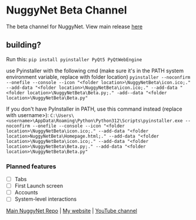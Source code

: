# NuggyNet Beta Channel
The beta channel for NuggyNet. View main release [here](https://www.github.com/NuggyNet/NuggyNet)

## building?
Run this:
`pip install pyinstaller PyQt5 PyQtWebEngine`

use Pyinstaller with the following cmd (make sure it's in the PATH system environment variable, replace <folder location> with folder location)
`pyinstaller --noconfirm --onefile --console --icon "<folder location>\NuggyNetBeta\icon.ico;." --add-data "<folder location>\NuggyNetBeta\icon.ico;." --add-data "<folder location>\NuggyNetBeta\Beta.py;." -add--data "<folder location>\NuggyNetBeta\Beta.py"`

If you don't have PyInstaller in PATH, use this command instead (replace <username> with username>):
`C:\Users\<username>\AppData\Roaming\Python\Python312\Scripts\pyinstaller.exe --noconfirm --onefile --console --icon "<folder location>\NuggyNetBeta\icon.ico;." --add-data "<folder location>NuggyNetBeta\Homepage.html;." --add-data "<folder location>\NuggyNetBeta\icon.ico;." --add-data "<folder location>\NuggyNetBeta\Beta.py;." --add-data "<folder location>\NuggyNetBeta\Beta.py"`

### Planned features
- [ ] Tabs
- [ ] First Launch screen
- [ ] Accounts
- [ ] System-level interactions

[Main NuggyNet Repo](https://www.github.com/NuggyNet/NuggyNet) | [My website](https://awethebird.neocities.org) | [YouTube channel](https://www.youtube.com/@NuggyNet)
